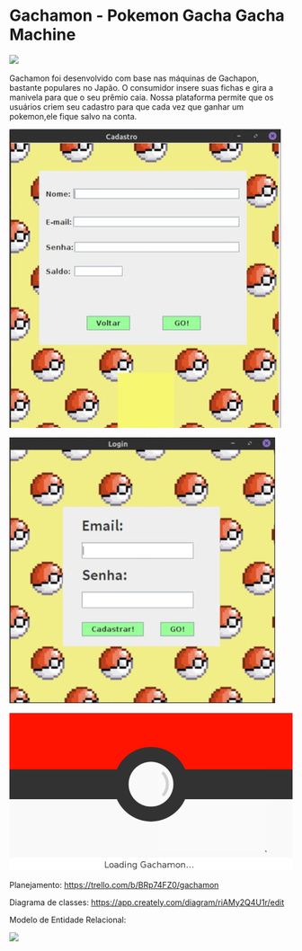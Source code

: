 # Gachamon - Pokemon Gacha Gacha Machine

![](https://raw.githubusercontent.com/eeikee/Gachamon/master/res/logo.png)

Gachamon foi desenvolvido com base nas máquinas de Gachapon, bastante populares no Japão. O consumidor insere suas fichas e gira a manivela para que o seu prêmio caia.
Nossa plataforma permite que os usuários criem seu cadastro para que cada vez que ganhar um pokemon,ele fique salvo na conta.

![](https://github.com/nathaliyukari/Gachamon/blob/master/Gachamon-cadastro.png?raw=true)

![](https://github.com/nathaliyukari/Gachamon/blob/master/Gachamon-login.png?raw=true)

![](https://github.com/nathaliyukari/Gachamon/blob/master/Gachamon-loading.png?raw=true)

Planejamento:
https://trello.com/b/BRp74FZ0/gachamon

Diagrama de classes:
https://app.creately.com/diagram/riAMy2Q4U1r/edit

Modelo de Entidade Relacional:

![](https://github.com/eeikee/Gachamon/blob/master/er_model.png)

